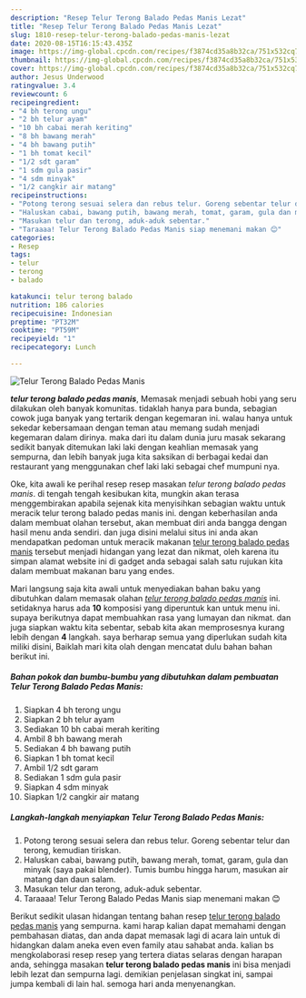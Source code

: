 ```yaml
---
description: "Resep Telur Terong Balado Pedas Manis Lezat"
title: "Resep Telur Terong Balado Pedas Manis Lezat"
slug: 1810-resep-telur-terong-balado-pedas-manis-lezat
date: 2020-08-15T16:15:43.435Z
image: https://img-global.cpcdn.com/recipes/f3874cd35a8b32ca/751x532cq70/telur-terong-balado-pedas-manis-foto-resep-utama.jpg
thumbnail: https://img-global.cpcdn.com/recipes/f3874cd35a8b32ca/751x532cq70/telur-terong-balado-pedas-manis-foto-resep-utama.jpg
cover: https://img-global.cpcdn.com/recipes/f3874cd35a8b32ca/751x532cq70/telur-terong-balado-pedas-manis-foto-resep-utama.jpg
author: Jesus Underwood
ratingvalue: 3.4
reviewcount: 6
recipeingredient:
- "4 bh terong ungu"
- "2 bh telur ayam"
- "10 bh cabai merah keriting"
- "8 bh bawang merah"
- "4 bh bawang putih"
- "1 bh tomat kecil"
- "1/2 sdt garam"
- "1 sdm gula pasir"
- "4 sdm minyak"
- "1/2 cangkir air matang"
recipeinstructions:
- "Potong terong sesuai selera dan rebus telur. Goreng sebentar telur dan terong, kemudian tiriskan."
- "Haluskan cabai, bawang putih, bawang merah, tomat, garam, gula dan minyak (saya pakai blender). Tumis bumbu hingga harum, masukan air matang dan daun salam."
- "Masukan telur dan terong, aduk-aduk sebentar."
- "Taraaaa! Telur Terong Balado Pedas Manis siap menemani makan 😊"
categories:
- Resep
tags:
- telur
- terong
- balado

katakunci: telur terong balado 
nutrition: 186 calories
recipecuisine: Indonesian
preptime: "PT32M"
cooktime: "PT59M"
recipeyield: "1"
recipecategory: Lunch

---
```



![Telur Terong Balado Pedas Manis](https://img-global.cpcdn.com/recipes/f3874cd35a8b32ca/751x532cq70/telur-terong-balado-pedas-manis-foto-resep-utama.jpg)

<b><i>telur terong balado pedas manis</i></b>, Memasak menjadi sebuah hobi yang seru dilakukan oleh banyak komunitas. tidaklah hanya para bunda, sebagian cowok juga banyak yang tertarik dengan kegemaran ini. walau hanya untuk sekedar kebersamaan dengan teman atau memang sudah menjadi kegemaran dalam dirinya. maka dari itu dalam dunia juru masak sekarang sedikit banyak ditemukan laki laki dengan keahlian memasak yang sempurna, dan lebih banyak juga kita saksikan di berbagai kedai dan restaurant yang menggunakan chef laki laki sebagai chef mumpuni nya.

Oke, kita awali ke perihal resep resep masakan <i>telur terong balado pedas manis</i>. di tengah tengah kesibukan kita, mungkin akan terasa menggembirakan apabila sejenak kita menyisihkan sebagian waktu untuk meracik telur terong balado pedas manis ini. dengan keberhasilan anda dalam membuat olahan tersebut, akan membuat diri anda bangga dengan hasil menu anda sendiri. dan juga disini melalui situs ini anda akan mendapatkan pedoman untuk meracik makanan <u>telur terong balado pedas manis</u> tersebut menjadi hidangan yang lezat dan nikmat, oleh karena itu simpan alamat website ini di gadget anda sebagai salah satu rujukan kita dalam membuat makanan baru yang endes.




Mari langsung saja kita awali untuk menyediakan bahan baku yang dibutuhkan dalam memasak olahan <u><i>telur terong balado pedas manis</i></u> ini. setidaknya harus ada <b>10</b> komposisi yang diperuntuk kan untuk menu ini. supaya berikutnya dapat membuahkan rasa yang lumayan dan nikmat. dan juga siapkan waktu kita sebentar, sebab kita akan memprosesnya kurang lebih dengan <b>4</b> langkah. saya berharap semua yang diperlukan sudah kita miliki disini, Baiklah mari kita olah dengan mencatat dulu bahan bahan berikut ini.

<!--inarticleads1-->

##### Bahan pokok dan bumbu-bumbu yang dibutuhkan dalam pembuatan Telur Terong Balado Pedas Manis:

1. Siapkan 4 bh terong ungu
1. Siapkan 2 bh telur ayam
1. Sediakan 10 bh cabai merah keriting
1. Ambil 8 bh bawang merah
1. Sediakan 4 bh bawang putih
1. Siapkan 1 bh tomat kecil
1. Ambil 1/2 sdt garam
1. Sediakan 1 sdm gula pasir
1. Siapkan 4 sdm minyak
1. Siapkan 1/2 cangkir air matang




<!--inarticleads2-->

##### Langkah-langkah menyiapkan Telur Terong Balado Pedas Manis:

1. Potong terong sesuai selera dan rebus telur. Goreng sebentar telur dan terong, kemudian tiriskan.
1. Haluskan cabai, bawang putih, bawang merah, tomat, garam, gula dan minyak (saya pakai blender). Tumis bumbu hingga harum, masukan air matang dan daun salam.
1. Masukan telur dan terong, aduk-aduk sebentar.
1. Taraaaa! Telur Terong Balado Pedas Manis siap menemani makan 😊




Berikut sedikit ulasan hidangan tentang bahan resep <u>telur terong balado pedas manis</u> yang sempurna. kami harap kalian dapat memahami dengan pembahasan diatas, dan anda dapat memasak lagi di acara lain untuk di hidangkan dalam aneka even even family atau sahabat anda. kalian bs mengkolaborasi resep resep yang tertera diatas selaras dengan harapan anda, sehingga masakan <b>telur terong balado pedas manis</b> ini bisa menjadi lebih lezat dan sempurna lagi. demikian penjelasan singkat ini, sampai jumpa kembali di lain hal. semoga hari anda menyenangkan.
